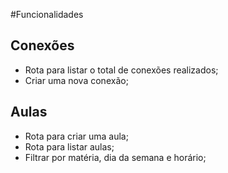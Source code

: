 #Funcionalidades

## Conexões

- Rota para listar o total de conexões realizados;
- Criar uma nova conexão;

## Aulas 
- Rota para criar uma aula;
- Rota para listar aulas;
- Filtrar por matéria, dia da semana e horário;